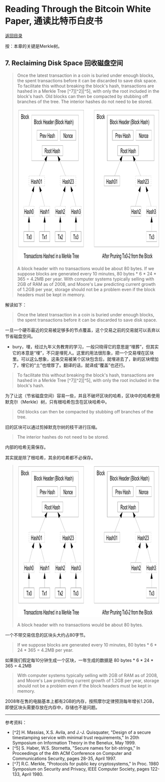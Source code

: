 # Reading Through the Bitcoin White Paper, 通读比特币白皮书

[返回目录](whitepaper.md)

按：本章的关键是Merkle树。

## 7. Reclaiming Disk Space 回收磁盘空间

> Once the latest transaction in a coin is buried under enough blocks, the spent transactions before it can be discarded to save disk space. To facilitate this without breaking the block's hash, transactions are hashed in a Merkle Tree [^7][^2][^5], with only the root included in the block's hash. Old blocks can then be compacted by stubbing off branches of the tree. The interior hashes do not need to be stored.
> 
> <img loading="lazy" alt="" src="../images/bitcoin-paper-p4-img1-900.png" class="aligncenter size-full" width="900" height="494">
>
> A block header with no transactions would be about 80 bytes. If we suppose blocks are generated every 10 minutes, 80 bytes * 6 * 24 * 365 = 4.2MB per year. With computer systems typically selling with 2GB of RAM as of 2008, and Moore's Law predicting current growth of 1.2GB per year, storage should not be a problem even if the block headers must be kept in memory.

解读如下：

> Once the latest transaction in a coin is buried under enough blocks, the spent transactions before it can be discarded to save disk space. 

一旦一个硬币最近的交易被足够多的节点覆盖，这个交易之前的交易就可以丢弃以节省磁盘空间。

* bury，埋，经过九年义务教育的学习，一般只晓得它的意思是“埋葬”，但其实它的本意是“埋”，不只是埋死人。这里的用法很形象，把一个交易埋在区块里。可以这么想象，这条交易被某个区块包含后，就埋进去了，新的区块增加了，埋它的“土”也增厚了。翻译的话，就译成“覆盖”也还行。

> To facilitate this without breaking the block's hash, transactions are hashed in a Merkle Tree [^7][^2][^5], with only the root included in the block's hash. 

为了让这（节省磁盘空间）容易一些，并且不破坏区块的哈希，区块中的哈希使用默克尔（Merkle）树，只有根哈希包含在区块哈希中。

> Old blocks can then be compacted by stubbing off branches of the tree. 

旧的区块可以通过剪掉默克尔树的枝干进行压缩。

> The interior hashes do not need to be stored.

内部的哈希无需保存。

其实就是除了根哈希，其余的哈希都不必保存。

> 
> <img loading="lazy" alt="" src="../images/bitcoin-paper-p4-img1-900.png" class="aligncenter size-full" width="900" height="494">
>
> A block header with no transactions would be about 80 bytes. 

一个不带交易信息的区块头大约占80字节。

> If we suppose blocks are generated every 10 minutes, 80 bytes * 6 * 24 * 365 = 4.2MB per year. 

如果我们假定每10分钟生成一个区块，一年生成的数据是 80 bytes * 6 * 24 * 365 = 4.2MB

> With computer systems typically selling with 2GB of RAM as of 2008, and Moore's Law predicting current growth of 1.2GB per year, storage should not be a problem even if the block headers must be kept in memory.

2008年在售的电脑基本上都有2GB的内存，按照摩尔定律预测每年增长1.2GB，即使区块头需要存放在内存中，存储也不是问题。

---

参考资料：

* [^2] H. Massias, X.S. Avila, and J.-J. Quisquater, "Design of a secure timestamping service with minimal trust requirements," In 20th Symposium on Information Theory in the Benelux, May 1999.
* [^5] S. Haber, W.S. Stornetta, "Secure names for bit-strings," In Proceedings of the 4th ACM Conference on Computer and Communications Security, pages 28-35, April 1997.
* [^7] R.C. Merkle, "Protocols for public key cryptosystems," In Proc. 1980 Symposium on Security and Privacy, IEEE Computer Society, pages 122-133, April 1980.
